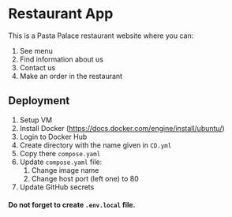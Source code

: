 # Restaurant App

This is a Pasta Palace restaurant website where you can:
1. See menu
2. Find information about us
3. Contact us
4. Make an order in the restaurant

## Deployment

1. Setup VM
2. Install Docker (https://docs.docker.com/engine/install/ubuntu/)
3. Login to Docker Hub
4. Create directory with the name given in ```CD.yml```
5. Copy there ```compose.yaml```
6. Update ```compose.yaml``` file:
   1. Change image name
   2. Change host port (left one) to 80
7. Update GitHub secrets

#### Do not forget to create ```.env.local``` file.